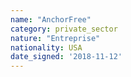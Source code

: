 ```yaml
---
name: "AnchorFree"
category: private_sector
nature: "Entreprise"
nationality: USA
date_signed: '2018-11-12'
---
```

    